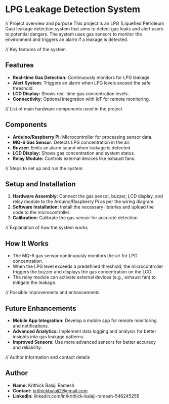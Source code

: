 # LPG Leakage Detection System

// Project overview and purpose
This project is an LPG (Liquefied Petroleum Gas) leakage detection system that aims to detect gas leaks and alert users to potential dangers. The system uses gas sensors to monitor the environment and triggers an alarm if a leakage is detected.

// Key features of the system
## Features
- **Real-time Gas Detection:** Continuously monitors for LPG leakage.
- **Alert System:** Triggers an alarm when LPG levels exceed the safe threshold.
- **LCD Display:** Shows real-time gas concentration levels.
- **Connectivity:** Optional integration with IoT for remote monitoring.

// List of main hardware components used in the project
## Components
- **Arduino/Raspberry Pi:** Microcontroller for processing sensor data.
- **MQ-6 Gas Sensor:** Detects LPG concentration in the air.
- **Buzzer:** Emits an alarm sound when leakage is detected.
- **LCD Display:** Shows gas concentration and system status.
- **Relay Module:** Controls external devices like exhaust fans.

// Steps to set up and run the system
## Setup and Installation
1. **Hardware Assembly:** Connect the gas sensor, buzzer, LCD display, and relay module to the Arduino/Raspberry Pi as per the wiring diagram.
2. **Software Installation:** Install the necessary libraries and upload the code to the microcontroller.
3. **Calibration:** Calibrate the gas sensor for accurate detection.

// Explanation of how the system works
## How It Works
- The MQ-6 gas sensor continuously monitors the air for LPG concentration.
- When the LPG level exceeds a predefined threshold, the microcontroller triggers the buzzer and displays the gas concentration on the LCD.
- The relay module can activate external devices (e.g., exhaust fan) to mitigate the leakage.

// Possible improvements and enhancements
## Future Enhancements
- **Mobile App Integration:** Develop a mobile app for remote monitoring and notifications.
- **Advanced Analytics:** Implement data logging and analysis for better insights into gas leakage patterns.
- **Improved Sensors:** Use more advanced sensors for better accuracy and reliability.

// Author information and contact details
## Author
- **Name:** Krithick Balaji Ramesh
- **Contact:** krithickbalaji2@gmail.com
- **LinkedIn:** linkedin.com/in/krithick-balaji-ramesh-546245255


